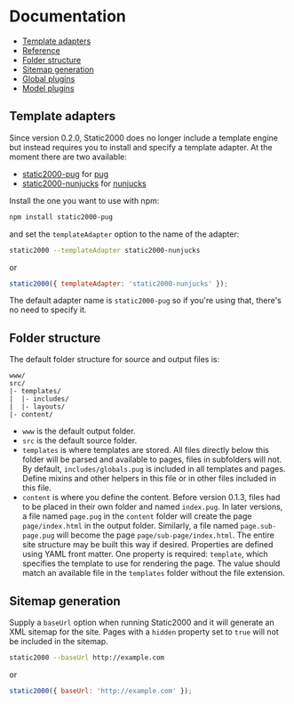 # Documentation

* [Template adapters](#template-adapters)
* [Reference](Reference.md)
* [Folder structure](#folder-structure)
* [Sitemap generation](#sitemap-generation)
* [Global plugins](GlobalPlugins.md)
* [Model plugins](ModelPlugins.md)


## Template adapters

Since version 0.2.0, Static2000 does no longer include a template engine but instead requires you to install and specify a template adapter. At the moment there are two available:

* [static2000-pug](https://github.com/judas-christ/static2000-pug) for [pug](http://jade-lang.com/)
* [static2000-nunjucks](https://github.com/judas-christ/static2000-nunjucks) for [nunjucks](http://mozilla.github.io/nunjucks/)

Install the one you want to use with npm:

```bash
npm install static2000-pug
```

and set the `templateAdapter` option to the name of the adapter:

```bash
static2000 --templateAdapter static2000-nunjucks
```

or

```js
static2000({ templateAdapter: 'static2000-nunjucks' });
```

The default adapter name is `static2000-pug` so if you're using that, there's no need to specify it.


## Folder structure

The default folder structure for source and output files is:

```
www/
src/
|- templates/
|  |- includes/
|  |- layouts/
|- content/
```

* `www` is the default output folder.
* `src` is the default source folder.
* `templates` is where templates are stored. All files directly below this folder will be parsed and available to pages, files in subfolders will not. By default, `includes/globals.pug` is included in all templates and pages. Define mixins and other helpers in this file or in other files included in this file.
* `content` is where you define the content. Before version 0.1.3, files had to be placed in their own folder and named `index.pug`. In later versions, a file named `page.pug` in the `content` folder will create the page `page/index.html` in the output folder. Similarly, a file named `page.sub-page.pug` will become the page `page/sub-page/index.html`. The entire site structure may be built this way if desired. Properties are defined using YAML front matter. One property is required: `template`, which specifies the template to use for rendering the page. The value should match an available file in the `templates` folder without the file extension.


## Sitemap generation

Supply a `baseUrl` option when running Static2000 and it will generate an XML sitemap for the site. Pages with a `hidden` property set to `true` will not be included in the sitemap.

```bash
static2000 --baseUrl http://example.com
```

or

```js
static2000({ baseUrl: 'http://example.com' });
```
